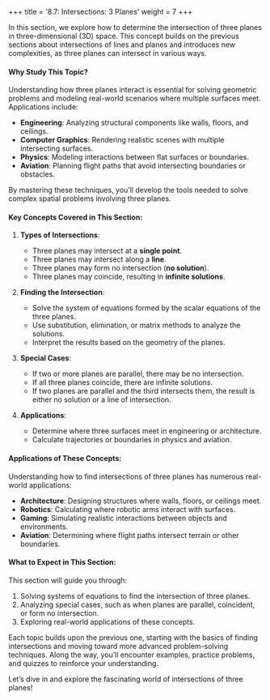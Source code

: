 +++
title = '8.7: Intersections: 3 Planes'
weight = 7
+++

In this section, we explore how to determine the intersection of three planes in three-dimensional (3D) space. This concept builds on the previous sections about intersections of lines and planes and introduces new complexities, as three planes can intersect in various ways.

#### Why Study This Topic?

Understanding how three planes interact is essential for solving geometric problems and modeling real-world scenarios where multiple surfaces meet. Applications include:
- **Engineering**: Analyzing structural components like walls, floors, and ceilings.
- **Computer Graphics**: Rendering realistic scenes with multiple intersecting surfaces.
- **Physics**: Modeling interactions between flat surfaces or boundaries.
- **Aviation**: Planning flight paths that avoid intersecting boundaries or obstacles.

By mastering these techniques, you’ll develop the tools needed to solve complex spatial problems involving three planes.

#### Key Concepts Covered in This Section:

1. **Types of Intersections**:
   - Three planes may intersect at a **single point**.
   - Three planes may intersect along a **line**.
   - Three planes may form no intersection (**no solution**).
   - Three planes may coincide, resulting in **infinite solutions**.

2. **Finding the Intersection**:
   - Solve the system of equations formed by the scalar equations of the three planes.
   - Use substitution, elimination, or matrix methods to analyze the solutions.
   - Interpret the results based on the geometry of the planes.

3. **Special Cases**:
   - If two or more planes are parallel, there may be no intersection.
   - If all three planes coincide, there are infinite solutions.
   - If two planes are parallel and the third intersects them, the result is either no solution or a line of intersection.

4. **Applications**:
   - Determine where three surfaces meet in engineering or architecture.
   - Calculate trajectories or boundaries in physics and aviation.

#### Applications of These Concepts:
Understanding how to find intersections of three planes has numerous real-world applications:
- **Architecture**: Designing structures where walls, floors, or ceilings meet.
- **Robotics**: Calculating where robotic arms interact with surfaces.
- **Gaming**: Simulating realistic interactions between objects and environments.
- **Aviation**: Determining where flight paths intersect terrain or other boundaries.

#### What to Expect in This Section:
This section will guide you through:
1. Solving systems of equations to find the intersection of three planes.
2. Analyzing special cases, such as when planes are parallel, coincident, or form no intersection.
3. Exploring real-world applications of these concepts.

Each topic builds upon the previous one, starting with the basics of finding intersections and moving toward more advanced problem-solving techniques. Along the way, you’ll encounter examples, practice problems, and quizzes to reinforce your understanding.

Let’s dive in and explore the fascinating world of intersections of three planes!